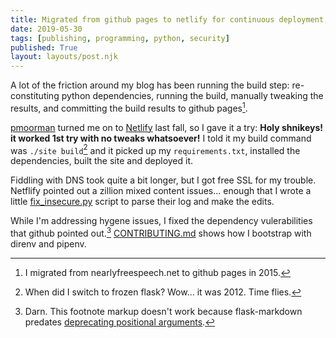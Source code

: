 ```yaml
---
title: Migrated from github pages to netlify for continuous deployment, SSL
date: 2019-05-30
tags: [publishing, programming, python, security]
published: True
layout: layouts/post.njk
---
```


A lot of the friction around my blog has been running the build step:
re-constituting python dependencies, running the build, manually
tweaking the results, and committing the build results to github
pages[^1].

[pmoorman](https://github.com/pmoorman) turned me on to
[Netlify](https://www.netlify.com/) last fall, so I gave it a try:
**Holy shnikeys! it worked 1st try with no tweaks whatsoever!** I told
it my build command was `./site build`[^2] and it picked up my
`requirements.txt`, installed the dependencies, built the site and
deployed it.

Fiddling with DNS took quite a bit longer, but I got free SSL for my
trouble. Netflify pointed out a zillion mixed content issues...
enough that I wrote a little
[fix_insecure.py](https://github.com/dckc/madmode-blog/blob/netlify-https/fix_insecure.py)
script to parse their log and make the edits.

While I'm addressing hygene issues, I fixed the dependency
vulerabilities that github pointed out.[^3]
[CONTRIBUTING.md](https://github.com/dckc/madmode-blog/blob/netlify-https/CONTRIBUTING.md)
shows how I bootstrap with direnv and pipenv.

[^1]: I migrated from nearlyfreespeech.net to github pages in 2015.

[^2]: When did I switch to frozen flask? Wow... it was 2012. Time flies.

[^3]: Darn. This footnote markup doesn't work because flask-markdown predates
     [deprecating positional arguments](https://python-markdown.github.io/change_log/release-3.0/#positional-arguments-deprecated).

